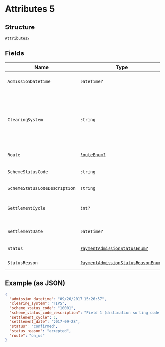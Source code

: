 
# Attributes 5

## Structure

`Attributes5`

## Fields

| Name | Type | Tags | Description |
|  --- | --- | --- | --- |
| `AdmissionDatetime` | `DateTime?` | Optional | Date and time the payment admission was created |
| `ClearingSystem` | `string` | Optional | Clearing infrastructure through which the payment instruction was processed<br>**Constraints**: *Pattern*: `^[0-9A-Za-z_]*$` |
| `Route` | [`RouteEnum?`](../../doc/models/route-enum.md) | Optional | Route taken for an outbound payment |
| `SchemeStatusCode` | `string` | Optional | Refers to individual scheme where applicable |
| `SchemeStatusCodeDescription` | `string` | Optional | [Description](http://api-docs.form3.tech/api.html#enumerations-scheme-status-codes-for-bacs) of `scheme_status_code` |
| `SettlementCycle` | `int?` | Optional | Cycle in which the payment will be settled<br>**Constraints**: `>= 0` |
| `SettlementDate` | `DateTime?` | Optional | Date on which the payment will be settled |
| `Status` | [`PaymentAdmissionStatusEnum?`](../../doc/models/payment-admission-status-enum.md) | Optional | [Status of the admission](https://api-docs.form3.tech/api.html#enumerations-payment-status-codes-admission-status) |
| `StatusReason` | [`PaymentAdmissionStatusReasonEnum?`](../../doc/models/payment-admission-status-reason-enum.md) | Optional | [Payment admission status reason](https://api-docs.form3.tech/api.html#enumerations-payment-status-codes-payment-admission-status-reasons) |

## Example (as JSON)

```json
{
  "admission_datetime": "09/26/2017 15:26:57",
  "clearing_system": "TIPS",
  "scheme_status_code": "10001",
  "scheme_status_code_description": "Field 1 (destination sorting code) was invalid",
  "settlement_cycle": 1,
  "settlement_date": "2017-09-28",
  "status": "confirmed",
  "status_reason": "accepted",
  "route": "on_us"
}
```

